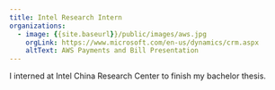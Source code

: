 ```yaml
---
title: Intel Research Intern
organizations:
  - image: {{site.baseurl}}/public/images/aws.jpg
    orgLink: https://www.microsoft.com/en-us/dynamics/crm.aspx
    altText: AWS Payments and Bill Presentation
---
```


<p>
  I interned at Intel China Research Center to finish my bachelor thesis.
</p>
